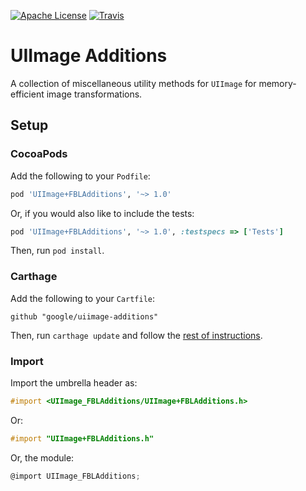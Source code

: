 [![Apache
License](https://img.shields.io/github/license/google/uiimage-additions.svg)](LICENSE)
[![Travis](https://img.shields.io/travis/google/uiimage-additions.svg)](https://travis-ci.org/google/uiimage-additions)

# UIImage Additions

A collection of miscellaneous utility methods for `UIImage` for memory-efficient
image transformations.

## Setup

### CocoaPods

Add the following to your `Podfile`:

```ruby
pod 'UIImage+FBLAdditions', '~> 1.0'
```

Or, if you would also like to include the tests:

```ruby
pod 'UIImage+FBLAdditions', '~> 1.0', :testspecs => ['Tests']
```

Then, run `pod install`.

### Carthage

Add the following to your `Cartfile`:

```
github "google/uiimage-additions"
```

Then, run `carthage update` and follow the [rest of instructions](https://github.com/Carthage/Carthage#getting-started).

### Import

Import the umbrella header as:

```objectivec
#import <UIImage_FBLAdditions/UIImage+FBLAdditions.h>
```

Or:

```objectivec
#import "UIImage+FBLAdditions.h"
```

Or, the module:

```objectivec
@import UIImage_FBLAdditions;
```
